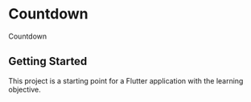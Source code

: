 # Countdown

Countdown

## Getting Started

This project is a starting point for a Flutter application with the learning objective.

